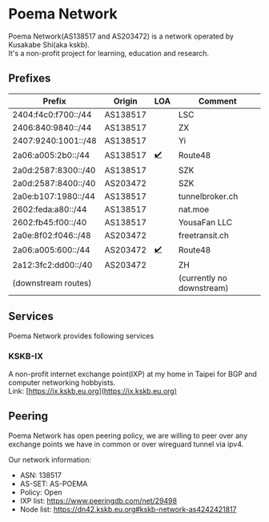 # Poema Network
Poema Network(AS138517 and AS203472) is a network operated by Kusakabe Shi(aka kskb).  
It's a non-profit project for learning, education and research.

## Prefixes

| Prefix              |   Origin |                                           LOA | Comment                   |
|---------------------|----------|-----------------------------------------------|---------------------------|
| 2404:f4c0:f700::/44 | AS138517 |                                               | LSC                       |
| 2406:840:9840::/44  | AS138517 |                                               | ZX                        |
| 2407:9240:1001::/48 | AS138517 |                                               | Yi                        |
| 2a06:a005:2b0::/44  | AS138517 | [✔️](files/LOA_ROUTE48_2a06-a005-2b0_44.pdf) | Route48                   |
| 2a0d:2587:8300::/40 | AS138517 |                                               | SZK                       |
| 2a0d:2587:8400::/40 | AS203472 |                                               | SZK                       |
| 2a0e:b107:1980::/44 | AS138517 |                                               | tunnelbroker.ch           |
| 2602:feda:a80::/44  | AS138517 |                                               | nat.moe                   |
| 2602:fb45:f00::/40  | AS138517 |                                               | YousaFan LLC              |
| 2a0e:8f02:f046::/48 | AS203472 |                                               | freetransit.ch            |
| 2a06:a005:600::/44  | AS203472 | [✔️](files/LOA_ROUTE48_2a06-a005-600_44.pdf) | Route48                   |
| 2a12:3fc2:dd00::/40 | AS203472 |                                               | ZH                        |
| (downstream routes) |          |                                               | (currently no downstream) |

## Services
Poema Network provides following services

### KSKB-IX
A non-profit internet exchange point(IXP) at my home in Taipei for BGP and computer networking hobbyists.  
Link: [https://ix.kskb.eu.org](https://ix.kskb.eu.org)

## Peering
Poema Network has open peering policy, we are willing to peer over any exchange points we have in common or over wireguard tunnel via ipv4.

Our network information:

* ASN: 138517
* AS-SET: AS-POEMA
* Policy: Open
* IXP list: https://www.peeringdb.com/net/29498
* Node list: https://dn42.kskb.eu.org#kskb-network-as4242421817
